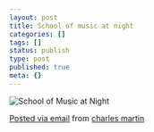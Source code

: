 ```yaml
---
layout: post
title: School of music at night
categories: []
tags: []
status: publish
type: post
published: true
meta: {}
---
```


![School of Music at Night]({{site.baseurl}}/assets/posterous/charlesmartin/2010-04-SOM.jpg)

<!-- [![](http://posterous.com/getfile/files.posterous.com/charlesmartin/fJn0LsF12nTc1tZ8POxtPCJZV3Se2o9P5JhSAne4fHB22r8rKA7bYYgjspwp/photo.jpg.scaled.500.jpg)](http://posterous.com/getfile/files.posterous.com/charlesmartin/UtDmTB6DL7MQeauG7LsFmlvZu0BcSK5xUzQbWjzgH4PtDOFc9CRIpogSc6c7/photo.jpg)   -->

[Posted via email](http://posterous.com)  from 
[charles martin](http://charlesmartin.posterous.com/school-of-music-at-night)
